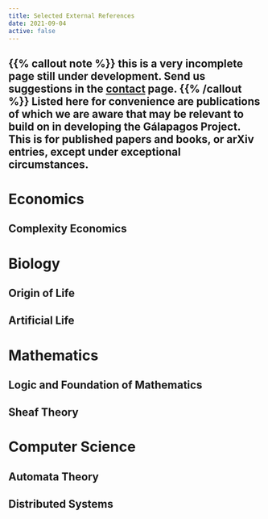 ```yaml
---
title: Selected External References
date: 2021-09-04
active: false
---
```

{{% callout note %}} this is a very incomplete page still under development. Send us suggestions in the [contact](https://galapagos.netlify.app/contact/) page. {{% /callout %}}
Listed here for convenience are publications of which we are aware that may be relevant to build on in developing the Gálapagos Project. This is for published papers and books, or arXiv entries, except under exceptional circumstances.
---
# Economics
## Complexity Economics
# Biology
## Origin of Life
## Artificial Life
# Mathematics
## Logic and Foundation of Mathematics
## Sheaf Theory
# Computer Science
## Automata Theory
## Distributed Systems
